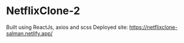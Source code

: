 # NetflixClone-2

Built using ReactJs, axios and scss
Deployed site: https://netflixclone-salman.netlify.app/
 
